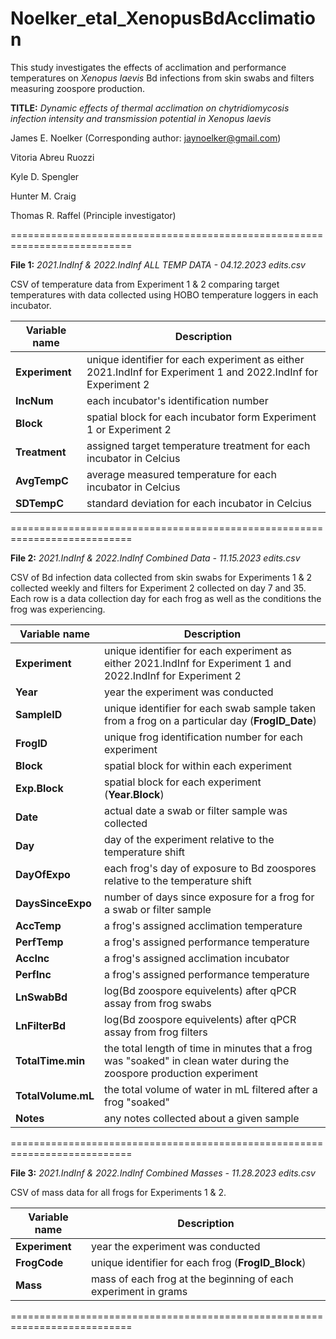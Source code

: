 # Noelker_etal_XenopusBdAcclimation
This study investigates the effects of acclimation and performance temperatures on _Xenopus laevis_ Bd infections from skin swabs and filters measuring zoospore production.

**TITLE:** _Dynamic effects of thermal acclimation on chytridiomycosis infection intensity and transmission potential in Xenopus laevis_

James E. Noelker (Corresponding author: jaynoelker@gmail.com)

Vitoria Abreu Ruozzi

Kyle D. Spengler

Hunter M. Craig

Thomas R. Raffel (Principle investigator)

===========================================================================

**File 1:** _2021.IndInf & 2022.IndInf ALL TEMP DATA - 04.12.2023 edits.csv_

CSV of temperature data from Experiment 1 & 2 comparing target temperatures with data collected using HOBO temperature loggers in each incubator.

| Variable name | Description |
| --- | --- |
| **Experiment** | unique identifier for each experiment as either 2021.IndInf for Experiment 1 and 2022.IndInf for Experiment 2 |
| **IncNum** | each incubator's identification number |
| **Block** | spatial block for each incubator form Experiment 1 or Experiment 2 |
| **Treatment** | assigned target temperature treatment for each incubator in Celcius |
| **AvgTempC** | average measured temperature for each incubator in Celcius |
| **SDTempC** | standard deviation for each incubator in Celcius |

===========================================================================

**File 2:** _2021.IndInf & 2022.IndInf Combined Data - 11.15.2023 edits.csv_

CSV of Bd infection data collected from skin swabs for Experiments 1 & 2 collected weekly and filters for Experiment 2 collected on day 7 and 35. Each row is a data collection day for each frog as well as the conditions the frog was experiencing.

| Variable name | Description |
| --- | --- |
| **Experiment** | unique identifier for each experiment as either 2021.IndInf for Experiment 1 and 2022.IndInf for Experiment 2 |
| **Year** | year the experiment was conducted |
| **SampleID** | unique identifier for each swab sample taken from a frog on a particular day (**FrogID_Date**) |
| **FrogID** | unique frog identification number for each experiment |
| **Block** | spatial block for within each experiment |
| **Exp.Block** | spatial block for each experiment (**Year.Block**) |
| **Date** | actual date a swab or filter sample was collected |
| **Day** | day of the experiment relative to the temperature shift |
| **DayOfExpo** | each frog's day of exposure to Bd zoospores relative to the temperature shift |
| **DaysSinceExpo** | number of days since exposure for a frog for a swab or filter sample |
| **AccTemp** | a frog's assigned acclimation temperature |
| **PerfTemp** | a frog's assigned performance temperature |
| **AccInc** | a frog's assigned acclimation incubator |
| **PerfInc** | a frog's assigned performance temperature |
| **LnSwabBd** | 	log(Bd zoospore equivelents) after qPCR assay from frog swabs |
| **LnFilterBd** | 	log(Bd zoospore equivelents) after qPCR assay from frog filters |
| **TotalTime.min** | the total length of time in minutes that a frog was "soaked" in clean water during the zoospore production experiment |
| **TotalVolume.mL** | the total volume of water in mL filtered after a frog "soaked" |
| **Notes** | any notes collected about a given sample |

===========================================================================

**File 3:** _2021.IndInf & 2022.IndInf Combined Masses - 11.28.2023 edits.csv_

CSV of mass data for all frogs for Experiments 1 & 2.

| Variable name | Description |
| --- | --- |
| **Experiment** | year the experiment was conducted |
| **FrogCode** | unique identifier for each frog (**FrogID_Block**) |
| **Mass** | mass of each frog at the beginning of each experiment in grams |

===========================================================================

